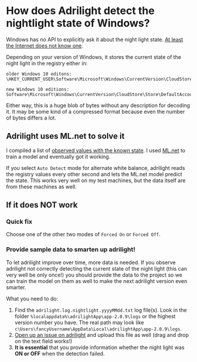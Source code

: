 # How does Adrilight detect the nightlight state of Windows?

Windows has no API to explicitly ask it about the night light state. [At least the Internet does not know one](https://stackoverflow.com/questions/43340619/get-status-of-night-light-mode-in-windows-10/43953978#43953978).

Depending on your version of Windows, it stores the current state of the night light in the registry either in:

```text
older Windows 10 editons:
\HKEY_CURRENT_USER\Software\Microsoft\Windows\CurrentVersion\CloudStore\Store\Cache\DefaultAccount\$$windows.data.bluelightreduction.bluelightreductionstate\Current

new Windows 10 editions:
Software\Microsoft\Windows\CurrentVersion\CloudStore\Store\DefaultAccount\Current\default$windows.data.bluelightreduction.bluelightreductionstate\windows.data.bluelightreduction.bluelightreductionstate
```

Either way, this is a huge blob of bytes without any description for decoding it. It may be some kind of a compressed format because even the number of bytes differs a lot.

## Adrilight uses ML.net to solve it

I compiled a list of [observed values with the known state](https://github.com/fabsenet/adrilight/blob/dev/Tools/NighlightDetectionModelGenerator/NighlightDetectionModelGenerator/Data/data.csv). I used [ML.net](https://github.com/dotnet/machinelearning) to train a model and eventually got it working.

If you select `Auto Detect` mode for alternate white balance, adrilight reads the registry values every other second and lets the ML.net model predict the state. This works very well on my test machines, but the data itself are from these machines as well.

## If it does NOT work

### Quick fix

Choose one of the other two modes of `Forced On` or `Forced Off`.

### Provide sample data to smarten up adrilight!

To let adrilight improve over time, more data is needed. If you observe adrilight not correctly detecting the current state of the night light (this can very well be only once!) you should provide the data to the project so we can train the model on them as well to make the next adrilight version even smarter.

What you need to do:

1. Find the `adrilight.log.nightlight.yyyyMMdd.txt` log file(s). Look in the folder `%localappdata%\adrilightApp\app-2.0.9\logs` or the highest version number you have. The real path may look like `c\Users\fancyUsername\AppData\Local\adrilightApp\app-2.0.9\logs`.
1. [Open up an issue on adrilight](https://github.com/fabsenet/adrilight/issues/new) and upload this file as well (drag and drop on the text field works!)
1. **It is essential** that you provide information whether the night light was **ON or OFF** when the detection failed.

